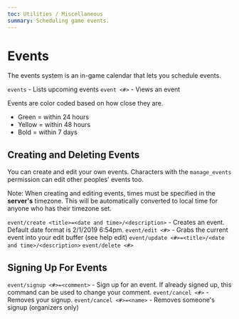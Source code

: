```yaml
---
toc: Utilities / Miscellaneous
summary: Scheduling game events.
---
```

# Events

The events system is an in-game calendar that lets you schedule events.

`events`  - Lists upcoming events
`event <#>` - Views an event

Events are color coded based on how close they are.

* Green = within 24 hours
* Yellow = within 48 hours
* Bold = within 7 days

## Creating and Deleting Events

You can create and edit your own events.  Characters with the `manage_events` permission can edit other peoples' events too.

Note: When creating and editing events, times must be specified in the **server's** timezone.  This will be automatically converted to local time for anyone who has their timezone set.

`event/create <title>=<date and time>/<description>` - Creates an event. Default date format is 2/1/2019 6:54pm.
`event/edit <#>` - Grabs the current event into your edit buffer (see help edit)
`event/update <#>=<title>/<date and time>/<description>`
`event/delete <#>`

## Signing Up For Events

`event/signup <#>=<comment>` - Sign up for an event.  If already signed up, this command can be used to change your comment.
`event/cancel <#>` - Removes your signup.
`event/cancel <#>=<name>` - Removes someone's signup (organizers only)
